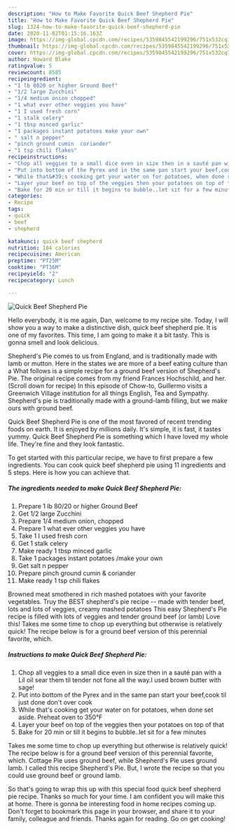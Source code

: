 ```yaml
---
description: "How to Make Favorite Quick Beef Shepherd Pie"
title: "How to Make Favorite Quick Beef Shepherd Pie"
slug: 1324-how-to-make-favorite-quick-beef-shepherd-pie
date: 2020-11-02T01:15:16.163Z
image: https://img-global.cpcdn.com/recipes/5359845542199296/751x532cq70/quick-beef-shepherd-pie-recipe-main-photo.jpg
thumbnail: https://img-global.cpcdn.com/recipes/5359845542199296/751x532cq70/quick-beef-shepherd-pie-recipe-main-photo.jpg
cover: https://img-global.cpcdn.com/recipes/5359845542199296/751x532cq70/quick-beef-shepherd-pie-recipe-main-photo.jpg
author: Howard Blake
ratingvalue: 5
reviewcount: 8585
recipeingredient:
- "1 lb 8020 or higher Ground Beef"
- "1/2 large Zucchini"
- "1/4 medium onion chopped"
- "1 what ever other veggies you have"
- "1 I used fresh corn"
- "1 stalk celery"
- "1 tbsp minced garlic"
- "1 packages instant potatoes make your own"
- " salt n pepper"
- "pinch ground cumin  coriander"
- "1 tsp chili flakes"
recipeinstructions:
- "Chop all veggies to a small dice even in size then in a sauté pan with a Lil oil sear them til tender not fone all the way.I used brown butter with sage!"
- "Put into bottom of the Pyrex and in the same pan start your beef,cook til just done don&#39;t over cook"
- "While that&#39;s cooking get your water on for potatoes, when done set aside. Preheat oven to 350°F"
- "Layer your beef on top of the veggies then your potatoes on top of that"
- "Bake for 20 min or till it begins to bubble..let sit for a few minutes"
categories:
- Recipe
tags:
- quick
- beef
- shepherd

katakunci: quick beef shepherd 
nutrition: 184 calories
recipecuisine: American
preptime: "PT25M"
cooktime: "PT36M"
recipeyield: "2"
recipecategory: Lunch

---
```



![Quick Beef Shepherd Pie](https://img-global.cpcdn.com/recipes/5359845542199296/751x532cq70/quick-beef-shepherd-pie-recipe-main-photo.jpg)

Hello everybody, it is me again, Dan, welcome to my recipe site. Today, I will show you a way to make a distinctive dish, quick beef shepherd pie. It is one of my favorites. This time, I am going to make it a bit tasty. This is gonna smell and look delicious.

Shepherd&#39;s Pie comes to us from England, and is traditionally made with lamb or mutton. Here in the states we are more of a beef eating culture than a What follows is a simple recipe for a ground beef version of Shepherd&#39;s Pie. The original recipe comes from my friend Frances Hochschild, and her. (Scroll down for recipe) In this episode of Chow-to, Guillermo visits a Greenwich Village institution for all things English, Tea and Sympathy. Shepherd&#39;s pie is traditionally made with a ground-lamb filling, but we make ours with ground beef.

Quick Beef Shepherd Pie is one of the most favored of recent trending foods on earth. It is enjoyed by millions daily. It's simple, it is fast, it tastes yummy. Quick Beef Shepherd Pie is something which I have loved my whole life. They're fine and they look fantastic.


To get started with this particular recipe, we have to first prepare a few ingredients. You can cook quick beef shepherd pie using 11 ingredients and 5 steps. Here is how you can achieve that.

<!--inarticleads1-->

##### The ingredients needed to make Quick Beef Shepherd Pie:

1. Prepare 1 lb 80/20 or higher Ground Beef
1. Get 1/2 large Zucchini
1. Prepare 1/4 medium onion, chopped
1. Prepare 1 what ever other veggies you have
1. Take 1 I used fresh corn
1. Get 1 stalk celery
1. Make ready 1 tbsp minced garlic
1. Take 1 packages instant potatoes /make your own
1. Get  salt n pepper
1. Prepare pinch ground cumin &amp; coriander
1. Make ready 1 tsp chili flakes


Browned meat smothered in rich mashed potatoes with your favorite vegetables. Truy the BEST shepherd&#39;s pie recipe -- made with tender beef, lots and lots of veggies, creamy mashed potatoes This easy Shepherd&#39;s Pie recipe is filled with lots of veggies and tender ground beef (or lamb) Love this! Takes me some time to chop up everything but otherwise is relatively quick! The recipe below is for a ground beef version of this perennial favorite, which. 

<!--inarticleads2-->

##### Instructions to make Quick Beef Shepherd Pie:

1. Chop all veggies to a small dice even in size then in a sauté pan with a Lil oil sear them til tender not fone all the way.I used brown butter with sage!
1. Put into bottom of the Pyrex and in the same pan start your beef,cook til just done don&#39;t over cook
1. While that&#39;s cooking get your water on for potatoes, when done set aside. Preheat oven to 350°F
1. Layer your beef on top of the veggies then your potatoes on top of that
1. Bake for 20 min or till it begins to bubble..let sit for a few minutes


Takes me some time to chop up everything but otherwise is relatively quick! The recipe below is for a ground beef version of this perennial favorite, which. Cottage Pie uses ground beef, while Shepherd&#39;s Pie uses ground lamb. I called this recipe Shepherd&#39;s Pie. But, I wrote the recipe so that you could use ground beef or ground lamb. 

So that's going to wrap this up with this special food quick beef shepherd pie recipe. Thanks so much for your time. I am confident you will make this at home. There is gonna be interesting food in home recipes coming up. Don't forget to bookmark this page in your browser, and share it to your family, colleague and friends. Thanks again for reading. Go on get cooking!
